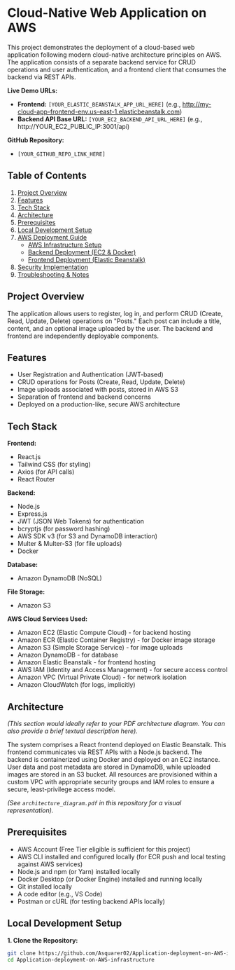 # Cloud-Native Web Application on AWS

This project demonstrates the deployment of a cloud-based web application following modern cloud-native architecture principles on AWS. The application consists of a separate backend service for CRUD operations and user authentication, and a frontend client that consumes the backend via REST APIs.

**Live Demo URLs:**
*   **Frontend:** `[YOUR_ELASTIC_BEANSTALK_APP_URL_HERE]` (e.g., http://my-cloud-app-frontend-env.us-east-1.elasticbeanstalk.com)
*   **Backend API Base URL:** `[YOUR_EC2_BACKEND_API_URL_HERE]` (e.g., http://YOUR_EC2_PUBLIC_IP:3001/api)

**GitHub Repository:**
*   `[YOUR_GITHUB_REPO_LINK_HERE]`

## Table of Contents
1.  [Project Overview](#project-overview)
2.  [Features](#features)
3.  [Tech Stack](#tech-stack)
4.  [Architecture](#architecture)
5.  [Prerequisites](#prerequisites)
6.  [Local Development Setup](#local-development-setup)
7.  [AWS Deployment Guide](#aws-deployment-guide)
    *   [AWS Infrastructure Setup](#aws-infrastructure-setup)
    *   [Backend Deployment (EC2 & Docker)](#backend-deployment-ec2--docker)
    *   [Frontend Deployment (Elastic Beanstalk)](#frontend-deployment-elastic-beanstalk)
8.  [Security Implementation](#security-implementation)
9.  [Troubleshooting & Notes](#troubleshooting--notes)

## Project Overview

The application allows users to register, log in, and perform CRUD (Create, Read, Update, Delete) operations on "Posts." Each post can include a title, content, and an optional image uploaded by the user. The backend and frontend are independently deployable components.

## Features

*   User Registration and Authentication (JWT-based)
*   CRUD operations for Posts (Create, Read, Update, Delete)
*   Image uploads associated with posts, stored in AWS S3
*   Separation of frontend and backend concerns
*   Deployed on a production-like, secure AWS architecture

## Tech Stack

**Frontend:**
*   React.js
*   Tailwind CSS (for styling)
*   Axios (for API calls)
*   React Router

**Backend:**
*   Node.js
*   Express.js
*   JWT (JSON Web Tokens) for authentication
*   bcryptjs (for password hashing)
*   AWS SDK v3 (for S3 and DynamoDB interaction)
*   Multer & Multer-S3 (for file uploads)
*   Docker

**Database:**
*   Amazon DynamoDB (NoSQL)

**File Storage:**
*   Amazon S3

**AWS Cloud Services Used:**
*   Amazon EC2 (Elastic Compute Cloud) - for backend hosting
*   Amazon ECR (Elastic Container Registry) - for Docker image storage
*   Amazon S3 (Simple Storage Service) - for image uploads
*   Amazon DynamoDB - for database
*   Amazon Elastic Beanstalk - for frontend hosting
*   AWS IAM (Identity and Access Management) - for secure access control
*   Amazon VPC (Virtual Private Cloud) - for network isolation
*   Amazon CloudWatch (for logs, implicitly)

## Architecture

*(This section would ideally refer to your PDF architecture diagram. You can also provide a brief textual description here).*

The system comprises a React frontend deployed on Elastic Beanstalk. This frontend communicates via REST APIs with a Node.js backend. The backend is containerized using Docker and deployed on an EC2 instance. User data and post metadata are stored in DynamoDB, while uploaded images are stored in an S3 bucket. All resources are provisioned within a custom VPC with appropriate security groups and IAM roles to ensure a secure, least-privilege access model.

*(See `architecture_diagram.pdf` in this repository for a visual representation).*

## Prerequisites

*   AWS Account (Free Tier eligible is sufficient for this project)
*   AWS CLI installed and configured locally (for ECR push and local testing against AWS services)
*   Node.js and npm (or Yarn) installed locally
*   Docker Desktop (or Docker Engine) installed and running locally
*   Git installed locally
*   A code editor (e.g., VS Code)
*   Postman or cURL (for testing backend APIs locally)

## Local Development Setup

**1. Clone the Repository:**
```bash
git clone https://github.com/Asquarer02/Application-deployment-on-AWS-infrastructure
cd Application-deployment-on-AWS-infrastructure